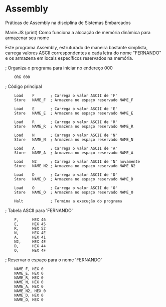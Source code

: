 # Assembly
Práticas de Assembly na disciplina de Sistemas Embarcados

Marie.JS (print)
Como funciona a alocação de memória dinâmica para armazenar seu nome

Este programa Assembly, estruturado de maneira bastante simplista, carrega valores ASCII correspondentes a cada letra do nome "FERNANDO" e os armazena em locais específicos reservados na memória.

; Organiza o programa para iniciar no endereço 000

        ORG 000

; Código principal

        Load    F       ; Carrega o valor ASCII de 'F'
        Store   NAME_F  ; Armazena no espaço reservado NAME_F

        Load    E       ; Carrega o valor ASCII de 'E'
        Store   NAME_E  ; Armazena no espaço reservado NAME_E

        Load    R       ; Carrega o valor ASCII de 'R'
        Store   NAME_R  ; Armazena no espaço reservado NAME_R

        Load    N       ; Carrega o valor ASCII de 'N'
        Store   NAME_N  ; Armazena no espaço reservado NAME_N

        Load    A       ; Carrega o valor ASCII de 'A'
        Store   NAME_A  ; Armazena no espaço reservado NAME_A

        Load    N2      ; Carrega o valor ASCII de 'N' novamente
        Store   NAME_N2 ; Armazena no espaço reservado NAME_N2

        Load    D       ; Carrega o valor ASCII de 'D'
        Store   NAME_D  ; Armazena no espaço reservado NAME_D

        Load    O       ; Carrega o valor ASCII de 'O'
        Store   NAME_O  ; Armazena no espaço reservado NAME_O

        Halt            ; Termina a execução do programa

; Tabela ASCII para 'FERNANDO'

        F,      HEX 46
        E,      HEX 45
        R,      HEX 52
        N,      HEX 4E
        A,      HEX 41
        N2,     HEX 4E
        D,      HEX 44
        O,      HEX 4F

; Reservar o espaço para o nome 'FERNANDO'

        NAME_F, HEX 0
        NAME_E, HEX 0
        NAME_R, HEX 0
        NAME_N, HEX 0
        NAME_A, HEX 0
        NAME_N2, HEX 0
        NAME_D, HEX 0
        NAME_O, HEX 0


